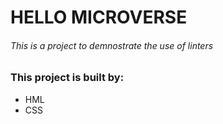 # HELLO MICROVERSE
###### This is a project to demnostrate the use of linters
### This project is built by:

- HML 
- CSS